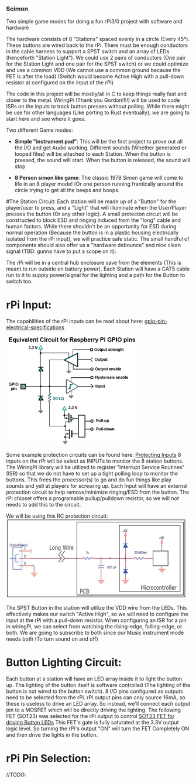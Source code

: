 ### Scimon

Two simple game modes for doing a fun rPi3/0 project with software and hardware

The hardware consists of 8 "Stations" spaced evenly in a circle (Every 45°). These buttons are wired back to the rPi. There must be enough conductors in the cable harness to support a SPST switch and an array of LEDs (henceforth "Station Light"). We could use 2 pairs of conductors (One pair for the Station Light and one pair for the SPST switch) or we could optimize and use a common VDD (We cannot use a common ground because the FET is after the load) (Switch would become Active High with a pull-down resistor at configured on the input of the rPi)

The code in this project will be mostly/all in C to keep things really fast and closer to the metal. WiringPi (Thank you Gordon!!!!) will be used to code ISRs on the inputs to track button presses without polling. While there might be use for other languages (Like porting to Rust eventually), we are going to start here and see where it goes.

Two different Game modes:
 - **Simple "instrument pad"**: This will be the first project to prove out all the I/O and get Audio working. Different sounds (Whether generated or looped files) will be attached to each Station. When the button is pressed, the sound will start. When the button is released, the sound will stop
 
 - **8 Person simon like game**: The classic 1978 Simon game will come to life in an 8 player mode! (Or one person running frantically around the circle trying to get all the beeps and boops.


#The Station Circuit:
Each station will be made up of a "Button" for the player/user to press, and a "Light" that will illuminate when the User/Player presses the button (Or any other logic). A small protecton circuit will be constructed to block ESD and ringing induced from the "long" cable and human factors. While there shouldn't be an opportunity for ESD during normal operation (Because the button is in a plastic housing electrically isolated from the rPi input), we will practice safe static. The small handful of components should also offer us a "hardware debounce" and nice clean signal (TBD: gunna have to put a scope on it).

The rPi will be in a central hub enclosure save from the elements (This is meant to run outside on battery power). Each Station will have a CAT5 cable run to it to supply power/signal for the lighting and a path for the Button to switch too.

# rPi Input:
The capabilities of the rPi inputs can be read about here: [gpio-pin-electrical-specifications](http://www.mosaic-industries.com/embedded-systems/microcontroller-projects/raspberry-pi/gpio-pin-electrical-specifications)

![GPIO Pins](https://github.com/Camp-Scope-Creep/Scimon/blob/master/circuits/raspberry-pi-circuit-gpio-input-pins.png)

Some example protection circuits can be found here: [Protecting Inputs](https://www.digikey.com/en/articles/techzone/2012/apr/protecting-inputs-in-digital-electronics)
8 inputs on the rPi will be select as INPUTs to monitor the 8 station buttons. The WiringPi library will be utilized to register "Interrupt Service Routines" (ISR) so that we do not have to set up a tight polling loop to monitor the buttons. This frees the processor(s) to go and do fun things like play sounds and yell at players for screwing up. Each Input will have an external protection circuit to help remove/minimize ringing/ESD from the button. The rPi chipset offers a programable pullup/pulldown resistor, so we will not needs to add this to the circuit.

We will be using this RC protection circuit:
![RC-circuit](https://github.com/Camp-Scope-Creep/Scimon/blob/master/circuits/input-protection-rc.jpeg)

The SPST Button in the station will utilize the VDD wire from the LEDs. This effectively makes our switch "Active High", so we will need to configure the input at the rPi with a pull-down resistor. When configuring an ISR for a pin in wiringPi, we can select from watching the rising-edge, falling-edge, or both. We are going to subscribe to both since our Music instrument mode needs both (To turn sound on and off)

# Button Lighting Circuit:
Each button at a station will have an LED array inside it to light the button up. The lighting of the button itself is software controlled (The lighting of the button is not wired to the button switch). 8 I/O pins configured as outputs need to be selected from the rPi. rPi output pins can only source 16mA, so these is useless to drive an LED array. So instead, we'll connect each output pin to a MOSFET which will be directly driving the lighting. The following FET (SOT23) was selected for the rPi output to control
[SOT23 FET for driving Button LEDs](https://www.digikey.com/products/en?keywords=DMN2041L-7DICT-ND)
This FET's gate is fully saturated at the 3.3V output logic level. So turning the rPi's output "ON" will turn the FET Completely ON and then drive the lights in the button.


# rPi Pin Selection:
//TODO: